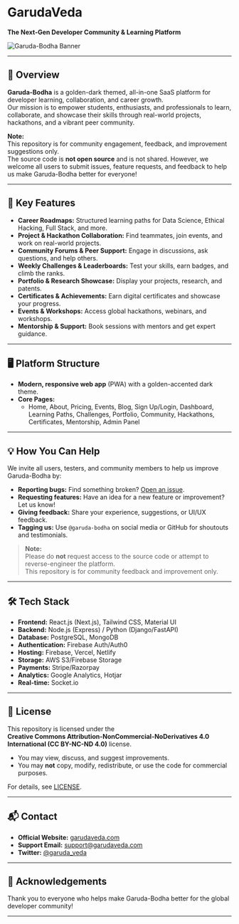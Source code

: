 # GarudaVeda

**The Next-Gen Developer Community & Learning Platform**

![Garuda-Bodha Banner](garuda-bodha-banner.png)

---

## 🚀 Overview

**Garuda-Bodha** is a golden-dark themed, all-in-one SaaS platform for developer learning, collaboration, and career growth.  
Our mission is to empower students, enthusiasts, and professionals to learn, collaborate, and showcase their skills through real-world projects, hackathons, and a vibrant peer community.

**Note:**  
This repository is for community engagement, feedback, and improvement suggestions only.  
The source code is **not open source** and is not shared. However, we welcome all users to submit issues, feature requests, and feedback to help us make Garuda-Bodha better for everyone!

---

## 🌟 Key Features

- **Career Roadmaps:** Structured learning paths for Data Science, Ethical Hacking, Full Stack, and more.
- **Project & Hackathon Collaboration:** Find teammates, join events, and work on real-world projects.
- **Community Forums & Peer Support:** Engage in discussions, ask questions, and help others.
- **Weekly Challenges & Leaderboards:** Test your skills, earn badges, and climb the ranks.
- **Portfolio & Research Showcase:** Display your projects, research, and patents.
- **Certificates & Achievements:** Earn digital certificates and showcase your progress.
- **Events & Workshops:** Access global hackathons, webinars, and workshops.
- **Mentorship & Support:** Book sessions with mentors and get expert guidance.

---

## 🖥️ Platform Structure

- **Modern, responsive web app** (PWA) with a golden-accented dark theme.
- **Core Pages:**  
  - Home, About, Pricing, Events, Blog, Sign Up/Login, Dashboard, Learning Paths, Challenges, Portfolio, Community, Hackathons, Certificates, Mentorship, Admin Panel

---

## 💡 How You Can Help

We invite all users, testers, and community members to help us improve Garuda-Bodha by:

- **Reporting bugs:** Find something broken? [Open an issue](https://github.com/garudaveda/issues).
- **Requesting features:** Have an idea for a new feature or improvement? Let us know!
- **Giving feedback:** Share your experience, suggestions, or UI/UX feedback.
- **Tagging us:** Use `@garuda-bodha` on social media or GitHub for shoutouts and testimonials.

> **Note:**  
> Please do **not** request access to the source code or attempt to reverse-engineer the platform.  
> This repository is for community feedback and improvement only.

---

## 🛠️ Tech Stack

- **Frontend:** React.js (Next.js), Tailwind CSS, Material UI
- **Backend:** Node.js (Express) / Python (Django/FastAPI)
- **Database:** PostgreSQL, MongoDB
- **Authentication:** Firebase Auth/Auth0
- **Hosting:** Firebase, Vercel, Netlify
- **Storage:** AWS S3/Firebase Storage
- **Payments:** Stripe/Razorpay
- **Analytics:** Google Analytics, Hotjar
- **Real-time:** Socket.io

---

## 📄 License

This repository is licensed under the  
**Creative Commons Attribution-NonCommercial-NoDerivatives 4.0 International (CC BY-NC-ND 4.0)** license.

- You may view, discuss, and suggest improvements.
- You may **not** copy, modify, redistribute, or use the code for commercial purposes.

For details, see [LICENSE](LICENSE.md).

---

## 📬 Contact

- **Official Website:** [garudaveda.com](https://garudaveda.com)
- **Support Email:** support@garudaveda.com
- **Twitter:** [@garuda_veda](https://twitter.com/garuda_veda)

---

## 🙏 Acknowledgements

Thank you to everyone who helps make Garuda-Bodha better for the global developer community!

---


<!--

**Here are some ideas to get you started:**

🙋‍♀️ A short introduction - what is your organization all about?
🌈 Contribution guidelines - how can the community get involved?
👩‍💻 Useful resources - where can the community find your docs? Is there anything else the community should know?
🍿 Fun facts - what does your team eat for breakfast?
🧙 Remember, you can do mighty things with the power of [Markdown](https://docs.github.com/github/writing-on-github/getting-started-with-writing-and-formatting-on-github/basic-writing-and-formatting-syntax)
-->
